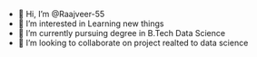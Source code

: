 - 👋 Hi, I’m @Raajveer-55
- 👀 I’m interested in Learning new things
- 🌱 I’m currently pursuing degree in B.Tech Data Science
- 💞️ I’m looking to collaborate on project realted to data science


<!---
Raajveer-55/Raajveer-55 is a ✨ special ✨ repository because its `README.md` (this file) appears on your GitHub profile.
You can click the Preview link to take a look at your changes.
--->
